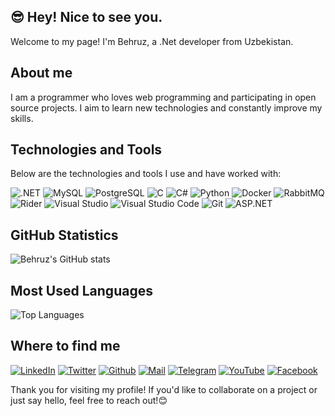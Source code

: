  ## 😎 Hey! Nice to see you.

Welcome to my page!
I'm Behruz, a .Net developer from Uzbekistan.

## About me

I am a programmer who loves web programming and participating in open source projects. I aim to learn new technologies and constantly improve my skills.

## Technologies and Tools

Below are the technologies and tools I use and have worked with:

![.NET](https://img.shields.io/badge/.NET-512BD4?style=for-the-badge&logo=.net&logoColor=white)
![MySQL](https://img.shields.io/badge/MySQL-4479A1?style=for-the-badge&logo=mysql&logoColor=white)
![PostgreSQL](https://img.shields.io/badge/PostgreSQL-4169E1?style=for-the-badge&logo=postgresql&logoColor=white)
![C](https://img.shields.io/badge/C-A8B9CC?style=for-the-badge&logo=c&logoColor=white)
![C#](https://img.shields.io/badge/C%23-239120?style=for-the-badge&logo=c-sharp&logoColor=white)
![Python](https://img.shields.io/badge/Python-3776AB?style=for-the-badge&logo=python&logoColor=white)
![Docker](https://img.shields.io/badge/Docker-2496ED?style=for-the-badge&logo=docker&logoColor=white)
![RabbitMQ](https://img.shields.io/badge/rabbitmq-%23FF6600.svg?&style=for-the-badge&logo=rabbitmq&logoColor=white)
![Rider](https://img.shields.io/badge/Rider-000000?style=for-the-badge&logo=Rider&logoColor=white)
![Visual Studio](https://img.shields.io/badge/Visual_Studio-5C2D91?style=for-the-badge&logo=visual%20studio&logoColor=white)
![Visual Studio Code](https://img.shields.io/badge/Visual_Studio_Code-0078D4?style=for-the-badge&logo=visual%20studio%20code&logoColor=white)
![Git](https://img.shields.io/badge/GIT-E44C30?style=for-the-badge&logo=git&logoColor=white)
![ASP.NET](https://img.shields.io/badge/ASP.NET-4169E1?style=for-the-badge&logo=asp.net&logoColor=white)

## GitHub Statistics

![Behruz's GitHub stats](https://github-readme-stats.vercel.app/api?username=Behruz22&show_icons=true&theme=radical)

## Most Used Languages

![Top Languages](https://github-readme-stats.vercel.app/api/top-langs/?username=Behruz22&layout=compact&theme=radical)

## Where to find me

[![LinkedIn](https://img.shields.io/badge/LinkedIn-0A66C2?style=flat&logo=linkedin&logoColor=white)](https://www.linkedin.com/in/behruz-tuxtayev-50560b29b)
[![Twitter](https://img.shields.io/badge/X-000000?style=flat&logo=x&logoColor=white)](https://x.com/BehruzTuxtayev)
[![Github](https://img.shields.io/badge/GitHub-181717?style=flat&logo=github&logoColor=white)](https://github.com/Behruz22)
[![Mail](https://img.shields.io/badge/Gmail-EA4335?style=flat&logo=gmail&logoColor=white)](https://mail.google.com/mail/u/0/#inbox)
[![Telegram](https://img.shields.io/badge/Telegram-26A5E4?style=flat&logo=telegram&logoColor=white)](https://t.me/CodePlayC)
[![YouTube](https://img.shields.io/badge/YouTube-FF0000?style=flat&logo=youtube&logoColor=white)](https://www.youtube.com/channel/UCWKf9wN9wMCuHYEZuk9OELg)
[![Facebook](https://img.shields.io/badge/Facebook-1877F2?style=for-the-badge&logo=facebook&logoColor=whit)](https://www.facebook.com/profile.php?id=61552145787492)

 Thank you for visiting my profile! If you'd like to collaborate on a project or just say hello, feel free to reach out!😊
